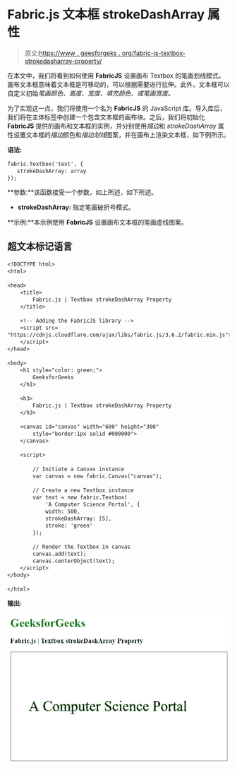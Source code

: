 # Fabric.js 文本框 strokeDashArray 属性

> 原文:[https://www . geesforgeks . org/fabric-js-textbox-strokedasharray-property/](https://www.geeksforgeeks.org/fabric-js-textbox-strokedasharray-property/)

在本文中，我们将看到如何使用 **FabricJS** 设置画布 Textbox 的笔画划线模式。画布文本框意味着文本框是可移动的，可以根据需要进行拉伸。此外，文本框可以自定义初始*笔画颜色、高度、宽度、填充颜色、*或*笔画宽度。*

为了实现这一点，我们将使用一个名为 **FabricJS** 的 JavaScript 库。导入库后，我们将在主体标签中创建一个包含文本框的画布块。之后，我们将初始化 **FabricJS** 提供的画布和文本框的实例，并分别使用*描边*和 *strokeDashArray* 属性设置文本框的*描边*颜色和*描边划线*图案，并在画布上渲染文本框，如下例所示。

**语法:**

```
fabric.Textbox('text', {
   strokeDashArray: array
});
```

**参数:**该函数接受一个参数，如上所述，如下所述。

*   **strokeDashArray:** 指定笔画破折号模式。

**示例:**本示例使用 **FabricJS** 设置画布文本框的笔画虚线图案。

## 超文本标记语言

```
<!DOCTYPE html>
<html>

<head>
    <title>
        Fabric.js | Textbox strokeDashArray Property
    </title>

    <!-- Adding the FabricJS library -->
    <script src=
"https://cdnjs.cloudflare.com/ajax/libs/fabric.js/3.6.2/fabric.min.js">
    </script>
</head>

<body>
    <h1 style="color: green;">
        GeeksforGeeks
    </h1>

    <h3>
        Fabric.js | Textbox strokeDashArray Property
    </h3>

    <canvas id="canvas" width="600" height="300"
        style="border:1px solid #000000">
    </canvas>

    <script>

        // Initiate a Canvas instance 
        var canvas = new fabric.Canvas("canvas");

        // Create a new Textbox instance 
        var text = new fabric.Textbox(
            'A Computer Science Portal', {
            width: 500,
            strokeDashArray: [5],
            stroke: 'green'
        });

        // Render the Textbox in canvas 
        canvas.add(text);
        canvas.centerObject(text);
    </script>
</body>

</html>
```

**输出:**

![](img/80d06948445a3f58c100aef2f11e5929.png)